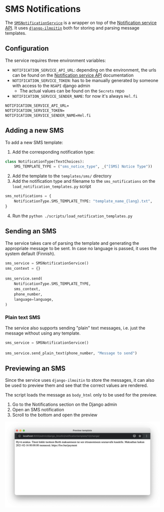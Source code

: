 # SMS Notifications

The [`SMSNotificationService`](https://github.com/City-of-Helsinki/berth-reservations/blob/master/customers/services/sms_notification_service.py)
is a wrapper on top of the [Notification service API](https://github.com/City-of-Helsinki/notification-service-api/).
It uses [`django-ilmoitin`](https://github.com/City-of-Helsinki/django-ilmoitin/) both for storing and parsing message templates.

## Configuration
The service requires three environment variables:
* `NOTIFICATION_SERVICE_API_URL`: depending on the environment, the urls can be found on the
  [Notification service API](https://github.com/City-of-Helsinki/notification-service-api/) documentation
* `NOTIFICATION_SERVICE_TOKEN`: has to be manually generated by someone with access to the `NSAPI` django admin
    * The actual values can be found on the `Secrets` repo
* `NOTIFICATION_SERVICE_SENDER_NAME`: for now it's always `Hel.fi`

```dotenv
NOTIFICATION_SERVICE_API_URL=
NOTIFICATION_SERVICE_TOKEN=
NOTIFICATION_SERVICE_SENDER_NAME=Hel.fi
```

## Adding a new SMS 
To add a new SMS template:
1. Add the corresponding notification type:
```python
class NotificationType(TextChoices):
    SMS_TEMPLATE_TYPE = ("sms_notice_type", _("[SMS] Notice Type"))
```
2. Add the template to the `templates/sms/` directory
3. Add the notification type and filename to the `sms_notifications`
   on the `load_notification_templates.py` script
```python
sms_notifications = {
    NotificationType.SMS_TEMPLATE_TYPE: "template_name_{lang}.txt",
}
```
4. Run the `python ./scripts/load_notification_templates.py`

## Sending an SMS
The service takes care of parsing the template and generating the appropriate message to be sent.
In case no language is passed, it uses the system default (Finnish).
```python
sms_service = SMSNotificationService()
sms_context = {}

sms_service.send(
    NotificationType.SMS_TEMPLATE_TYPE,
    sms_context,
    phone_number,
    language=language,
)
```

### Plain text SMS
The service also supports sending "plain" text messages, i.e. just the message without using any template.
```python
sms_service = SMSNotificationService()

sms_service.send_plain_text(phone_number, "Message to send")
```

## Previewing an SMS
Since the service uses `django-ilmoitin` to store the messages, it can also be used to preview them
and see that the correct values are rendered.

The script loads the message as `body_html` only to be used for the preview.

1. Go to the Notifications section on the Django admin
2. Open an SMS notification
3. Scroll to the bottom and open the preview

![](./sms_template_preview.png)